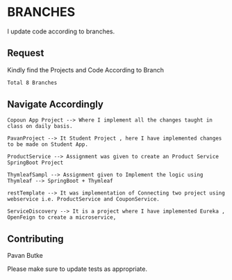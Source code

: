 # BRANCHES

I update code according to branches.

## Request

Kindly find the Projects and Code According to Branch

```bash
Total 8 Branches
```

## Navigate Accordingly

```
Copoun App Project --> Where I implement all the changes taught in class on daily basis.

PavanProject --> It Student Project , here I have implemented changes to be made on Student App.

ProductService --> Assignment was given to create an Product Service SpringBoot Project

ThymleafSampl --> Assignment given to Implement the logic using Thymleaf --> SpringBoot + Thymleaf

restTemplate --> It was implementation of Connecting two project using webservice i.e. ProductService and CouponService.

ServiceDiscovery --> It is a project where I have implemented Eureka , OpenFeign to create a microservice,

```

## Contributing
Pavan Butke

Please make sure to update tests as appropriate.
